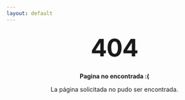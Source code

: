 ```yaml
---
layout: default
---
```


<style type="text/css" media="screen">
  .container {
    margin: 10px auto;
    max-width: 600px;
    text-align: center;
  }
  h1 {
    margin: 30px 0;
    font-size: 4em;
    line-height: 1;
    letter-spacing: -1px;
  }
</style>

<div class="container">
  <title>404 not found</title>
  <h1>404</h1>

  <p><strong>Pagina no encontrada :(</strong></p>
  <p>La página solicitada no pudo ser encontrada.</p>
</div>

